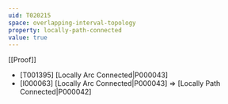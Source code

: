 ```yaml
---
uid: T020215
space: overlapping-interval-topology
property: locally-path-connected
value: true
---
```

[[Proof]]

* [T001395] [Locally Arc Connected|P000043]
* [I000063] [Locally Arc Connected|P000043] => [Locally Path Connected|P000042]

